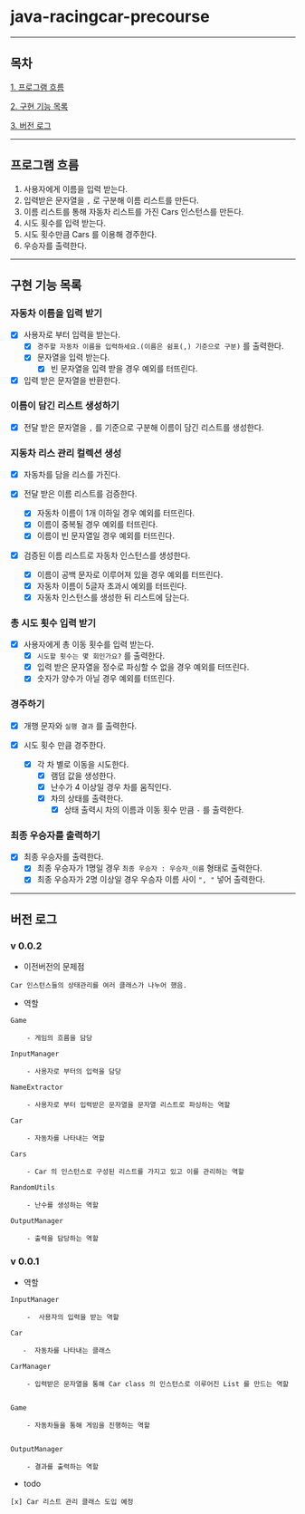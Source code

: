 # java-racingcar-precourse

---

## 목차

[1. 프로그램 흐름](#프로그램-흐름)

[2. 구현 기능 목록](#구현-기능-목록)

[3. 버전 로그](#버전-로그)

---

## 프로그램 흐름

1. 사용자에게 이름을 입력 받는다.
2. 입력받은 문자열을 `,` 로 구분해 이름 리스트를 만든다.
3. 이름 리스트를 통해 자동차 리스트를 가진 Cars 인스턴스를 만든다.
4. 시도 횟수를 입력 받는다.
5. 시도 횟수만큼 Cars 를 이용해 경주한다.
6. 우승자를 출력한다.

---

## 구현 기능 목록

### 자동차 이름을 입력 받기

- [x] 사용자로 부터 입력을 받는다.
    - [x] `경주할 자동차 이름을 입력하세요.(이름은 쉼표(,) 기준으로 구분)` 를 출력한다.
    - [x] 문자열을 입력 받는다.
        - [x] 빈 문자열을 입력 받을 경우 예외를 터뜨린다.

- [x] 입력 받은 문자열을 반환한다.

### 이름이 담긴 리스트 생성하기

- [x] 전달 받은 문자열을 `,` 를 기준으로 구분해 이름이 담긴 리스트를 생성한다.

### 지동차 리스 관리 컬렉션 생성

- [x] 자동차를 담을 리스를 가진다.

- [x] 전달 받은 이름 리스트를 검증한다.
    - [x] 자동차 이름이 1개 이하일 경우 예외를 터뜨린다.
    - [x] 이름이 중복될 경우 예외를 터뜨린다.
    - [x] 이름이 빈 문자열일 경우 예외를 터뜨린다.

- [x] 검증된 이름 리스트로 자동차 인스턴스를 생성한다.
    - [x] 이름이 공백 문자로 이루어져 있을 경우 예외를 터뜨린다.
    - [x] 자동차 이름이 5글자 초과시 예외를 터뜨린다.
    - [x] 자동차 인스턴스를 생성한 뒤 리스트에 담는다.

### 총 시도 횟수 입력 받기

- [x] 사용자에게 총 이동 횟수를 입력 받는다.
    - [x] `시도할 횟수는 몇 회인가요?` 를 출력한다.
    - [x] 입력 받은 문자열을 정수로 파싱할 수 없을 경우 예외를 터뜨린다.
    - [x] 숫자가 양수가 아닐 경우 예외를 터뜨린다.

### 경주하기

- [x] 개행 문자와 `실행 결과` 를 출력한다.

- [x] 시도 횟수 만큼 경주한다.
    - [x] 각 차 별로 이동을 시도한다.
        - [x] 램덤 값을 생성한다.
        - [x] 난수가 4 이상일 경우 차를 움직인다.
        - [x] 차의 상태를 출력한다.
            - [x] 상태 출력시 차의 이름과 이동 횟수 만큼 `-` 를 출력한다.

### 최종 우승자를 출력하기

- [x] 최종 우승자를 출력한다.
    - [x] 최종 우승자가 1명일 경우 `최종 우승자 : 우승자_이름` 형태로 출력한다.
    - [x] 최종 우승자가 2명 이상일 경우 우승자 이름 사이 `", "` 넣어 출력한다.

---

## 버전 로그

### v 0.0.2

- 이전버전의 문제점

```text
Car 인스턴스들의 상태관리를 여러 클래스가 나누어 했음.
```

- 역할

```text
Game

    - 게임의 흐름을 담당
    
InputManager

    - 사용자로 부터의 입력을 담당
    
NameExtractor

    - 사용자로 부터 입력받은 문자열을 문자열 리스트로 파싱하는 역할
    
Car

    - 자동차를 나타내는 역할
    
Cars

    - Car 의 인스턴스로 구성된 리스트를 가지고 있고 이를 관리하는 역할
    
RandomUtils

    - 난수를 생성하는 역할
    
OutputManager

    - 출력을 담당하는 역할
```

### v 0.0.1

- 역할

```text
InputManager

    -  사용자의 입력을 받는 역할

Car
   
   -  자동차를 나타내는 클래스

CarManager

    - 입력받은 문자열을 통해 Car class 의 인스턴스로 이루어진 List 를 만드는 역할


Game

    - 자동차들을 통해 게임을 진행하는 역할
    
    
OutputManager

    - 결과를 출력하는 역할
```

- todo

```text
[x] Car 리스트 관리 클래스 도입 예정
```